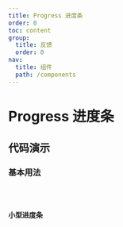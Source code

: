 ```yaml
---
title: Progress 进度条
order: 0
toc: content
group:
  title: 反馈
  order: 0
nav:
  title: 组件
  path: /components
---
```


# Progress 进度条

## 代码演示

### 基本用法

<code src="./demos/basic.tsx" />

### 小型进度条

<code src="./demos/size.tsx" />
